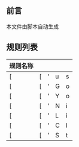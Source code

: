 ## 前言
本文件由脚本自动生成

## 规则列表
| 规则名称 |  |  |  |  |
|---|---|---|---|---|
|[|[|'|u|s|e|r|D|i|r|e|c|t|'|,| |'|u|s|e|r|P|r|o|x|y|'|,| |'|u|s|e|r|R|e|j|e|c|t|'|,| |'|J|P|_|O|n|l|y|'|,| |'|E|m|b|y|'|]|]|(|h|t|t|p|s|:|/|/|g|i|t|h|u|b|.|c|o|m|/|C|t|o|r|y|-|N|i|l|y|/|r|u|l|e|-|s|c|r|i|p|t|/|t|r|e|e|/|m|a|i|n|/|r|u|l|e|s|/|C|l|a|s|h|/|[|'|u|s|e|r|D|i|r|e|c|t|'|,| |'|u|s|e|r|P|r|o|x|y|'|,| |'|u|s|e|r|R|e|j|e|c|t|'|,| |'|J|P|_|O|n|l|y|'|,| |'|E|m|b|y|'|]|)|
|[|[|'|G|o|o|g|l|e|'|,| |'|G|o|o|g|l|e|D|r|i|v|e|'|,| |'|G|o|o|g|l|e|S|e|a|r|c|h|'|,| |'|M|i|c|r|o|s|o|f|t|'|,| |'|Y|o|u|T|u|b|e|'|]|]|(|h|t|t|p|s|:|/|/|g|i|t|h|u|b|.|c|o|m|/|C|t|o|r|y|-|N|i|l|y|/|r|u|l|e|-|s|c|r|i|p|t|/|t|r|e|e|/|m|a|i|n|/|r|u|l|e|s|/|C|l|a|s|h|/|[|'|G|o|o|g|l|e|'|,| |'|G|o|o|g|l|e|D|r|i|v|e|'|,| |'|G|o|o|g|l|e|S|e|a|r|c|h|'|,| |'|M|i|c|r|o|s|o|f|t|'|,| |'|Y|o|u|T|u|b|e|'|]|)|
|[|[|'|Y|o|u|T|u|b|e|M|u|s|i|c|'|,| |'|T|e|l|e|g|r|a|m|'|,| |'|N|e|t|f|l|i|x|'|,| |'|P|a|y|P|a|l|'|,| |'|B|a|h|a|m|u|t|'|]|]|(|h|t|t|p|s|:|/|/|g|i|t|h|u|b|.|c|o|m|/|C|t|o|r|y|-|N|i|l|y|/|r|u|l|e|-|s|c|r|i|p|t|/|t|r|e|e|/|m|a|i|n|/|r|u|l|e|s|/|C|l|a|s|h|/|[|'|Y|o|u|T|u|b|e|M|u|s|i|c|'|,| |'|T|e|l|e|g|r|a|m|'|,| |'|N|e|t|f|l|i|x|'|,| |'|P|a|y|P|a|l|'|,| |'|B|a|h|a|m|u|t|'|]|)|
|[|[|'|N|i|c|o|n|i|c|o|'|,| |'|B|i|l|i|B|i|l|i|'|,| |'|I|n|s|t|a|g|r|a|m|'|,| |'|P|i|x|i|v|'|,| |'|G|o|o|g|l|e|V|o|i|c|e|'|]|]|(|h|t|t|p|s|:|/|/|g|i|t|h|u|b|.|c|o|m|/|C|t|o|r|y|-|N|i|l|y|/|r|u|l|e|-|s|c|r|i|p|t|/|t|r|e|e|/|m|a|i|n|/|r|u|l|e|s|/|C|l|a|s|h|/|[|'|N|i|c|o|n|i|c|o|'|,| |'|B|i|l|i|B|i|l|i|'|,| |'|I|n|s|t|a|g|r|a|m|'|,| |'|P|i|x|i|v|'|,| |'|G|o|o|g|l|e|V|o|i|c|e|'|]|)|
|[|[|'|L|i|n|e|'|,| |'|T|i|k|T|o|k|'|,| |'|T|w|i|t|t|e|r|'|,| |'|O|p|e|n|A|I|'|,| |'|G|i|t|H|u|b|'|]|]|(|h|t|t|p|s|:|/|/|g|i|t|h|u|b|.|c|o|m|/|C|t|o|r|y|-|N|i|l|y|/|r|u|l|e|-|s|c|r|i|p|t|/|t|r|e|e|/|m|a|i|n|/|r|u|l|e|s|/|C|l|a|s|h|/|[|'|L|i|n|e|'|,| |'|T|i|k|T|o|k|'|,| |'|T|w|i|t|t|e|r|'|,| |'|O|p|e|n|A|I|'|,| |'|G|i|t|H|u|b|'|]|)|
|[|[|'|C|l|a|u|d|e|'|,| |'|D|i|s|c|o|r|d|'|,| |'|E|p|i|c|'|,| |'|T|a|l|k|a|t|o|n|e|'|,| |'|S|t|e|a|m|_|C|N|'|]|]|(|h|t|t|p|s|:|/|/|g|i|t|h|u|b|.|c|o|m|/|C|t|o|r|y|-|N|i|l|y|/|r|u|l|e|-|s|c|r|i|p|t|/|t|r|e|e|/|m|a|i|n|/|r|u|l|e|s|/|C|l|a|s|h|/|[|'|C|l|a|u|d|e|'|,| |'|D|i|s|c|o|r|d|'|,| |'|E|p|i|c|'|,| |'|T|a|l|k|a|t|o|n|e|'|,| |'|S|t|e|a|m|_|C|N|'|]|)|
|[|[|'|S|t|e|a|m|'|,| |'|D|o|w|n|l|o|a|d|C|D|N|_|C|N|'|,| |'|D|o|w|n|l|o|a|d|C|D|N|'|,| |'|E|H|G|a|l|l|e|r|y|'|,| |'|'|]|]|(|h|t|t|p|s|:|/|/|g|i|t|h|u|b|.|c|o|m|/|C|t|o|r|y|-|N|i|l|y|/|r|u|l|e|-|s|c|r|i|p|t|/|t|r|e|e|/|m|a|i|n|/|r|u|l|e|s|/|C|l|a|s|h|/|[|'|S|t|e|a|m|'|,| |'|D|o|w|n|l|o|a|d|C|D|N|_|C|N|'|,| |'|D|o|w|n|l|o|a|d|C|D|N|'|,| |'|E|H|G|a|l|l|e|r|y|'|,| |'|'|]|)|

